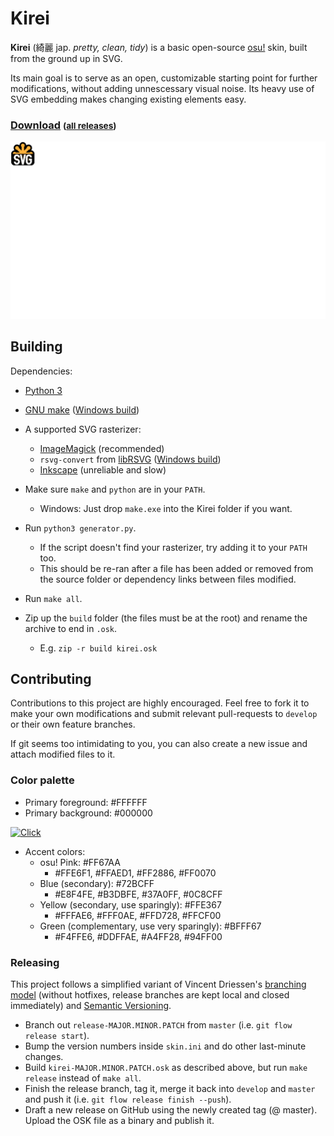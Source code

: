 # Kirei

**Kirei** (綺麗 jap. *pretty, clean, tidy*) is a basic open-source
[osu!](http://osu.ppy.sh) skin, built from the ground up in SVG.

Its main goal is to serve as an open, customizable starting point for further
modifications, without adding unnescessary visual noise. Its heavy use of SVG
embedding makes changing existing elements easy.

### [Download](../../releases/latest) <small>([all releases](../../releases))</small>

[![Preview](preview.png "Kirei")](../../releases/latest)

## Building

Dependencies:
- [Python 3](https://python.org/)
- [GNU make](https://www.gnu.org/software/make/)
  ([Windows build](http://www.equation.com/servlet/equation.cmd?fa=make))
- A supported SVG rasterizer:
  - [ImageMagick](https://www.imagemagick.org/script/binary-releases.php)
  (recommended)
  - `rsvg-convert` from [libRSVG](https://wiki.gnome.org/action/show/Projects/LibRsvg)
  ([Windows build](http://opensourcepack.blogspot.com/2012/06/rsvg-convert-svg-image-conversion-tool.html))
  - [Inkscape](https://inkscape.org/en/download/) (unreliable and slow)


- Make sure `make` and `python` are in your `PATH`.
  - Windows: Just drop `make.exe` into the Kirei folder if you want.
- Run `python3 generator.py`.
  - If the script doesn't find your rasterizer, try adding it to your `PATH` too.
  - This should be re-ran after a file has been added or removed from the source
    folder or dependency links between files modified.
- Run `make all`.
- Zip up the `build` folder (the files must be at the root) and rename the
  archive to end in `.osk`.
  - E.g. `zip -r build kirei.osk`

## Contributing

Contributions to this project are highly encouraged. Feel free to fork it to
make your own modifications and submit relevant pull-requests to `develop` or
their own feature branches.

If git seems too intimidating to you, you can also create a new issue
and attach modified files to it.

### Color palette

- Primary foreground: #FFFFFF
- Primary background: #000000

[![Click](http://api.paletton.com/img?size=25&uid=45h160kj4%2B%2B36%2BMaa%2BKr2%2B%2BGv%2B%2B)](http://paletton.com/palette.php?uid=45h160kj4%2B%2B36%2BMaa%2BKr2%2B%2BGv%2B%2B)

- Accent colors:
  - osu! Pink: #FF67AA
    - #FFE6F1, #FFAED1, #FF2886, #FF0070
  - Blue (secondary): #72BCFF
    - #E8F4FE, #B3DBFE, #37A0FF, #0C8CFF
  - Yellow (secondary, use sparingly): #FFE367
    - #FFFAE6, #FFF0AE, #FFD728, #FFCF00
  - Green (complementary, use very sparingly): #BFFF67
    - #F4FFE6, #DDFFAE, #A4FF28, #94FF00

### Releasing

This project follows a simplified variant of Vincent Driessen's
[branching model](http://nvie.com/posts/a-successful-git-branching-model/)
(without hotfixes, release branches are kept local and closed immediately)
and [Semantic Versioning](http://semver.io).

- Branch out `release-MAJOR.MINOR.PATCH` from `master`
  (i.e. `git flow release start`).
- Bump the version numbers inside `skin.ini` and do other last-minute changes.
- Build `kirei-MAJOR.MINOR.PATCH.osk` as described above, but run `make release`
  instead of `make all`.
- Finish the release branch, tag it, merge it back into `develop` and `master`
  and push it (i.e. `git flow release finish --push`).
- Draft a new release on GitHub using the newly created tag (@ master). Upload
  the OSK file as a binary and publish it.
